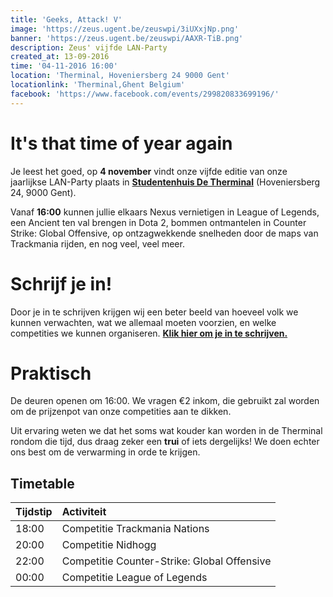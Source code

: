 ```yaml
---
title: 'Geeks, Attack! V'
image: 'https://zeus.ugent.be/zeuswpi/3iUXxjNp.png'
banner: 'https://zeus.ugent.be/zeuswpi/AAXR-TiB.png'
description: Zeus' vijfde LAN-Party
created_at: 13-09-2016
time: '04-11-2016 16:00'
location: 'Therminal, Hoveniersberg 24 9000 Gent'
locationlink: 'Therminal,Ghent Belgium'
facebook: 'https://www.facebook.com/events/299820833699196/'
---
```


# It's that time of year again

Je leest het goed, op **4 november** vindt onze vijfde editie van onze jaarlijkse LAN-Party plaats in **[Studentenhuis De Therminal](http://student.ugent.be/)** (Hoveniersberg 24, 9000 Gent).

Vanaf **16:00** kunnen jullie elkaars Nexus vernietigen in League of Legends, een Ancient ten val brengen in Dota 2, bommen ontmantelen in Counter Strike: Global Offensive, op ontzagwekkende snelheden door de maps van Trackmania rijden, en nog veel, veel meer.

# Schrijf je in!

Door je in te schrijven krijgen wij een beter beeld van hoeveel volk we kunnen verwachten, wat we allemaal moeten voorzien, en welke competities we kunnen organiseren. **[Klik hier om je in te schrijven.](https://goo.gl/forms/XwHhYB4NkOO2GDoE3)**

# Praktisch

De deuren openen om 16:00\. We vragen €2 inkom, die gebruikt zal worden om de prijzenpot van onze competities aan te dikken.

Uit ervaring weten we dat het soms wat kouder kan worden in de Therminal rondom die tijd, dus draag zeker een **trui** of iets dergelijks! We doen echter ons best om de verwarming in orde te krijgen.

## Timetable

Tijdstip | Activiteit
:------- | :------------------------------------------
18:00    | Competitie Trackmania Nations
20:00    | Competitie Nidhogg
22:00    | Competitie Counter-Strike: Global Offensive
00:00    | Competitie League of Legends
